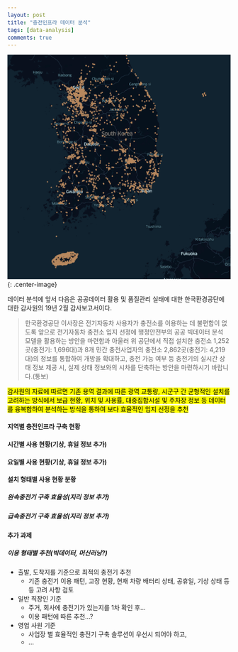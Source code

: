 ```yaml
---
layout: post
title: "충전인프라 데이터 분석"
tags: [data-analysis]
comments: true
---
```


![Image-2](../images/2019-12-15-Charging-infra-analysis.png){: .center-image}

데이터 분석에 앞서 다음은 공공데이터 활용 및 품질관리 실태에 대한 한국환경공단에 대한 감사원의 19년 2월 감사보고서이다.
> 한국환경공단 이사장은 전기자동차 사용자가 충전소를 이용하는 데 불편함이 없도록 앞으로 전기자동차 충전소 입지 선정에 행정안전부의 공공 빅데이터 분석 모델을 활용하는 방안을 마련함과 아울러 위 공단에서 직접 설치한 충전소 1,252곳(충전기: 1,696대)과 8개 민간 충전사업자의 충전소 2,862곳(충전기: 4,219대)의 정보를 통합하여 개방을 확대하고, 충전 가능 여부 등 충전기의 실시간 상태 정보 제공 시, 실제 상태 정보와의 시차를 단축하는 방안을 마련하시기 바랍니다.(통보)

<mark>감사원의 자료에 따르면 기존 용역 결과에 따른 광역 교통량, 시군구 간 균형적인 설치를 고려하는 방식에서 보급 현황, 위치 및 사용률, 대중집합시설 및 주차장 정보 등 데이터를 융복합하여 분석하는 방식을 통하여 보다 효율적인 입지 선정을 추천</mark>



#### 지역별 충전인프라 구축 현황

#### 시간별 사용 현황(기상, 휴일 정보 추가)

#### 요일별 사용 현황(기상, 휴일 정보 추가)

#### 설치 형태별 사용 현황 분황
##### 완속충전기 구축 효율성(지리 정보 추가)
##### 급속충전기 구축 효율성(지리 정보 추가)




#### 추가 과제
##### 이용 형태별 추천(빅데이터, 머신러닝?)
- 출발, 도착지를 기준으로 최적의 충전기 추천
  - 기존 충전기 이용 패턴, 고장 현황, 현재 차량 배터리 상태, 공휴일, 기상 상태 등등 고려 사항 검토
- 일반 직장인 기준
  - 주거, 회사에 충전기가 있는지를 1차 확인 후...
  - 이용 패턴에 따른 추천...?
- 영업 사원 기준
  - 사업장 별 효율적인 충전기 구축 솔루션이 우선시 되어야 하고,
  - ...




